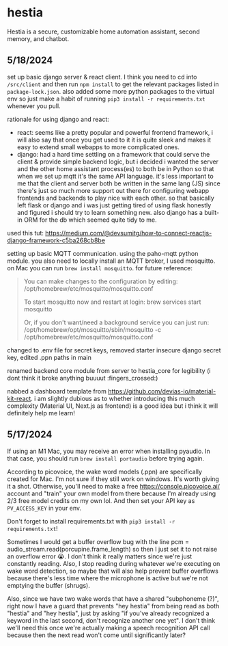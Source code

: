 # hestia
Hestia is a secure, customizable home automation assistant, second memory, and chatbot.

## 5/18/2024

set up basic django server & react client. I think you need to cd into `/src/client` and then run `npm install` to get the relevant packages listed in `package-lock.json`. also added some more python packages to the virtual env so just make a habit of running `pip3 install -r requirements.txt` whenever you pull.

rationale for using django and react:
- react: seems like a pretty popular and powerful frontend framework, i will also say that once you get used to it it is quite sleek and makes it easy to extend small webapps to more complicated ones.
- django: had a hard time settling on a framework that could serve the client & provide simple backend logic, but i decided i wanted the server and the other home assistant process(es) to both be in Python so that when we set up mqtt it's the same API language. it's less important to me that the client and server both be written in the same lang (JS) since there's just so much more support out there for configuring webapp frontends and backends to play nice with each other. so that basically left flask or django and i was just getting tired of using flask honestly and figured i should try to learn something new. also django has a built-in ORM for the db which seemed quite tidy to me.

used this tut: https://medium.com/@devsumitg/how-to-connect-reactjs-django-framework-c5ba268cb8be

setting up basic MQTT communication. using the paho-mqtt python module. you also need to locally install an MQTT broker, I used mosquitto. on Mac you can run `brew install mosquitto`. for future reference:
<blockquote> 

You can make changes to the configuration by editing:
    /opt/homebrew/etc/mosquitto/mosquitto.conf

To start mosquitto now and restart at login:
  brew services start mosquitto

Or, if you don't want/need a background service you can just run:
  /opt/homebrew/opt/mosquitto/sbin/mosquitto -c /opt/homebrew/etc/mosquitto/mosquitto.conf

</blockquote>

changed to .env file for secret keys, removed starter insecure django secret key, edited .ppn paths in main

renamed backend core module from server to hestia_core for legibility (i dont think it broke anything buuuut :fingers_crossed:)

nabbed a dashboard template from https://github.com/devias-io/material-kit-react. i am slightly dubious as to whether introducing this much complexity (Material UI, Next.js as frontend) is a good idea but i think it will definitely help me learn!

## 5/17/2024

If using an M1 Mac, you may receive an error when installing pyaudio. In that case, you should run `brew install portaudio` before trying again.

According to picovoice, the wake word models (.ppn) are specifically created for Mac. I'm not sure if they still work on windows. It's worth giving it a shot. Otherwise, you'll need to make a free https://console.picovoice.ai/ account and "train" your own model from there because I'm already using 2/3 free model credits on my own lol. And then set your API key as `PV_ACCESS_KEY` in your env.

Don't forget to install requirements.txt with `pip3 install -r requirements.txt`!

Sometimes I would get a buffer overflow bug with the line pcm = audio_stream.read(porcupine.frame_length) so then I just set it to not raise an overflow error :sob:. I don't think it really matters since we're just constantly reading. Also, I stop reading during whatever we're executing on wake word detection, so maybe that will also help prevent buffer overflows because there's less time where the microphone is active but we're not emptying the buffer (shrugs).

Also, since we have two wake words that have a shared "subphoneme (?)", right now I have a guard that prevents "hey hestia" from being read as both "hestia" and "hey hestia", just by asking "if you've already recognized a keyword in the last second, don't recognize another one yet". I don't think we'll need this once we're actually making a speech recognition API call because then the next read won't come until significantly later?